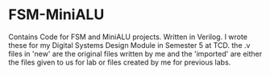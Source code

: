 # FSM-MiniALU
Contains Code for FSM and MiniALU projects. Written in Verilog.
I wrote these for my Digital Systems Design Module in Semester 5 at TCD.
the .v files in 'new' are the original files written by me and the 'imported' are either the files given to us for lab or files created by me for previous labs.
